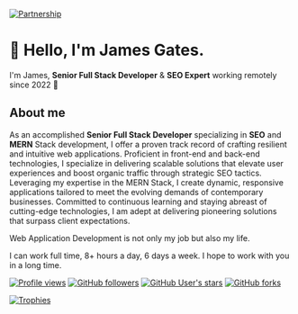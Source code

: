 [![Partnership](https://www.minethrive.com/assets/images/banner/b2.gif)](https://www.minethrive.com/?ref=K5a2q2LN)

# :wave: Hello, I'm James Gates.

I'm James, **Senior Full Stack Developer** & **SEO Expert** working remotely since 2022 :rocket:

## About me

As an accomplished **Senior Full Stack Developer** specializing in **SEO** and **MERN** Stack development, I offer a proven track record of crafting resilient and intuitive web applications.
Proficient in front-end and back-end technologies, I specialize in delivering scalable solutions that elevate user experiences and boost organic traffic through strategic SEO tactics.
Leveraging my expertise in the MERN Stack, I create dynamic, responsive applications tailored to meet the evolving demands of contemporary businesses.
Committed to continuous learning and staying abreast of cutting-edge technologies, I am adept at delivering pioneering solutions that surpass client expectations.

Web Application Development is not only my job but also my life.

I can work full time, 8+ hours a day, 6 days a week. I hope to work with you in a long time.

[![Profile views](https://komarev.com/ghpvc/?username=james-gates-0212&label=Profile+views&color=blue&style=flat&abbreviated=0)](#)
[![GitHub followers](https://img.shields.io/github/followers/james-gates-0212?style=flat)](#)
[![GitHub User's stars](https://img.shields.io/github/stars/james-gates-0212?style=flat)](#)
[![GitHub forks](https://img.shields.io/github/forks/james-gates-0212/james-gates-0212?style=flat)](#)

[![Trophies](https://github-profile-trophy.vercel.app/?username=james-gates-0212&margin-w=15&margin-h=15&no-frame=true&no-bg=true&theme=darkhub)](#)
